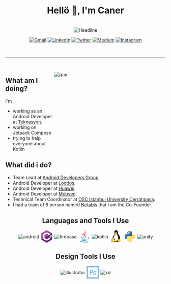 <h1 align="center">Hellö 👋, I'm Caner</h1>

<br/>

<div align=center>
  <img src="https://readme-typing-svg.herokuapp.com?size=40&duration=3000&color=30DC72&center=true&vCenter=true&width=800&height=100&lines=I'm+an+Android+Developer;I'm+an+Android+Instructor" alt="Headline" />
</div>

<p align="center">
	<a href="mailto:cnrture@gmail.com"><img src="https://img.icons8.com/bubbles/75/000000/gmail.png" alt="Gmail"/></a>
	<a href="https://www.linkedin.com/in/cnrture/"><img src="https://img.icons8.com/bubbles/75/000000/linkedin.png" alt="LinkedIn"/></a>
	<a href="https://twitter.com/yerfizikci"><img src="https://img.icons8.com/bubbles/75/000000/twitter-circled.png" alt="Twitter"/></a>
  	<a href="https://medium.com/@cnrture"><img src="https://img.icons8.com/bubbles/75/000000/medium-new.png" alt="Medium"/></a>
	<a href="https://www.instagram.com/cnrture/"><img src="https://img.icons8.com/bubbles/75/000000/instagram-new--v2.png" alt="Instagram"/></a>
</p>

<br/>

---

<br/>

<img align="right" height="250" alt="guy" width="350" src="https://i.pinimg.com/originals/e4/26/70/e426702edf874b181aced1e2fa5c6cde.gif" /> </a>

<h2 align="left">What am I doing?</h2>

I'm
* working as an Android Developer at [Teknasyon](https://teknasyon.com/).
* working on Jetpack Compose
* trying to help everyone about Kotlin

<h2 align="left">What did i do?</h2>

* Team Lead at [Android Developers Group](https://www.linkedin.com/company/android-student-club/).
* Android Developer at [Loodos](https://www.loodos.com.tr/).
* Android Developer at [Huawei](https://www.huawei.com/).
* Android Developer at [Mobven](https://www.mobven.com/).
* Technical Team Coordinator at [DSC Istanbul University Cerrahpasa](https://www.linkedin.com/company/dsciuc).
* I had a team of 6 person named [Netabis](https://play.google.com/store/apps/dev?id=9166779984501256088) that I am the Co-Founder.

<h2 align="center">Languages and Tools I Use</h2>

<p align="center">
	<img align="center" src="https://developer.android.com/images/logos/android.svg" alt="android" width="40" height="40"/>
	<img align="center" src="https://raw.githubusercontent.com/devicons/devicon/master/icons/csharp/csharp-original.svg" alt="csharp" width="40" height="40"/>
	<img align="center" src="https://www.vectorlogo.zone/logos/firebase/firebase-icon.svg" alt="firebase" width="40" height="40"/>
	<img align="center" src="https://raw.githubusercontent.com/devicons/devicon/master/icons/java/java-original.svg" alt="java" width="40" height="40"/>
	<img align="center" src="https://www.vectorlogo.zone/logos/kotlinlang/kotlinlang-icon.svg" alt="kotlin" width="40" height="40"/>
	<img align="center" src="https://raw.githubusercontent.com/devicons/devicon/master/icons/linux/linux-original.svg" alt="linux" width="40" height="40"/>
	<img align="center" src="https://raw.githubusercontent.com/devicons/devicon/master/icons/python/python-original.svg" alt="python" width="40" height="40"/>
	<img align="center" src="https://www.vectorlogo.zone/logos/unity3d/unity3d-icon.svg" alt="unity" width="40" height="40"/>
</p>

<h2 align="center">Design Tools I Use</h2>

<p align="center">
	<img align="center" src="https://www.vectorlogo.zone/logos/adobe_illustrator/adobe_illustrator-icon.svg" alt="illustrator" width="40" height="40"/>
	<img align="center" src="https://raw.githubusercontent.com/devicons/devicon/master/icons/photoshop/photoshop-line.svg" alt="photoshop" width="40" height="40"/>
	<img align="center" src="https://cdn.worldvectorlogo.com/logos/adobe-xd.svg" alt="xd" width="40" height="40"/>
</p>
